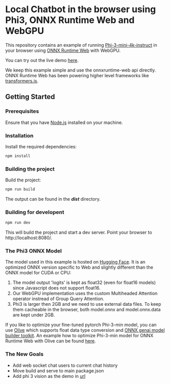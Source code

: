 # Local Chatbot in the browser using Phi3, ONNX Runtime Web and WebGPU

This repository contains an example of running [Phi-3-mini-4k-instruct](https://huggingface.co/microsoft/Phi-3-mini-4k-instruct) in your browser using [ONNX Runtime Web](https://github.com/microsoft/onnxruntime) with WebGPU.

You can try out the live demo [here](https://guschmue.github.io/ort-webgpu/chat/index.html).

We keep this example simple and use the onnxruntime-web api directly. ONNX Runtime Web has been powering
higher level frameworks like [transformers.js](https://github.com/xenova/transformers.js).

## Getting Started

### Prerequisites

Ensure that you have [Node.js](https://nodejs.org/) installed on your machine.

### Installation

Install the required dependencies:

```sh
npm install
```

### Building the project

Build the project:

```sh
npm run build
```

The output can be found in the **_dist_** directory.

### Building for developent

```sh
npm run dev
```

This will build the project and start a dev server.
Point your browser to http://localhost:8080/.

### The Phi3 ONNX Model

The model used in this example is hosted on [Hugging Face](https://huggingface.co/microsoft/Phi-3-mini-4k-instruct-onnx-web). It is an optimized ONNX version specific to Web and slightly different than the ONNX model for CUDA or CPU:

1. The model output 'logits' is kept as float32 (even for float16 models) since Javascript does not support float16.
2. Our WebGPU implementation uses the custom Multiheaded Attention operator instread of Group Query Attention.
3. Phi3 is larger then 2GB and we need to use external data files. To keep them cacheable in the browser,
   both model.onnx and model.onnx.data are kept under 2GB.

If you like to optimize your fine-tuned pytorch Phi-3-min model, you can use [Olive](https://github.com/microsoft/Olive/) which supports float data type conversion and [ONNX genai model builder toolkit](https://github.com/microsoft/onnxruntime-genai/tree/main/src/python/py/models).
An example how to optimize Phi-3-min model for ONNX Runtime Web with Olive can be found [here](https://github.com/microsoft/Olive/tree/main/examples/phi3).

### The New Goals

-   Add web socket chat users to current chat history
-   Move build and serve to main package.json
-   Add phi 3 vision as the demo in [url](url)
